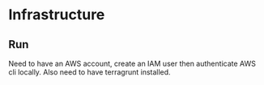 # Infrastructure

## Run

Need to have an AWS account, create an IAM user then authenticate AWS cli locally.
Also need to have terragrunt installed.
